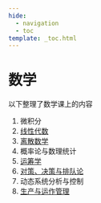 ```yaml
---
hide:
  - navigation
  - toc
template: _toc.html
---
```


# 数学

以下整理了数学课上的内容

1. 微积分
2. [线性代数](linear-algebra/index.md)
3. [离散数学](discrete-mathematics/index.md)
4. 概率论与数理统计
5. [运筹学](operating-research/index.md)
6. [对策、决策与排队论](queue-theory/index.md)
7. 动态系统分析与控制
8. [生产与运作管理](pom/index.md)
